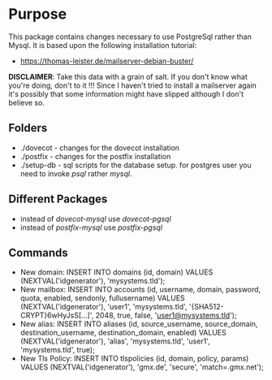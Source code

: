 # Purpose 

This package contains changes necessary to use PostgreSql rather than Mysql. 
It is based upon the following installation tutorial:

* https://thomas-leister.de/mailserver-debian-buster/

__DISCLAIMER__: Take this data with a grain of salt. If you don't know what you're doing, don't to it !!!
Since I haven't tried to install a mailserver again it's possibly that some information might have slipped although I don't believe so.


## Folders

* ./dovecot - changes for the dovecot installation
* ./postfix - changes for the postfix installation
* ./setup-db - sql scripts for the database setup. for postgres user you need to invoke _psql_ rather _mysql_.


## Different Packages

* instead of _dovecot-mysql_ use _dovecot-pgsql_
* instead of _postfix-mysql_ use _postfix-pgsql_


## Commands

* New domain: INSERT INTO domains (id, domain) VALUES (NEXTVAL('idgenerator'), 'mysystems.tld');
* New mailbox: INSERT INTO accounts (id, username, domain, password, quota, enabled, sendonly, fullusername) VALUES (NEXTVAL('idgenerator'), 'user1', 'mysystems.tld', '{SHA512-CRYPT}$6$wHyJsS[...]', 2048, true, false, 'user1@mysystems.tld');
* New alias: INSERT INTO aliases (id, source_username, source_domain, destination_username, destination_domain, enabled) VALUES (NEXTVAL('idgenerator'), 'alias', 'mysystems.tld', 'user1', 'mysystems.tld', true);
* New Tls Policy: INSERT INTO tlspolicies (id, domain, policy, params) VALUES (NEXTVAL('idgenerator'), 'gmx.de', 'secure', 'match=.gmx.net');

